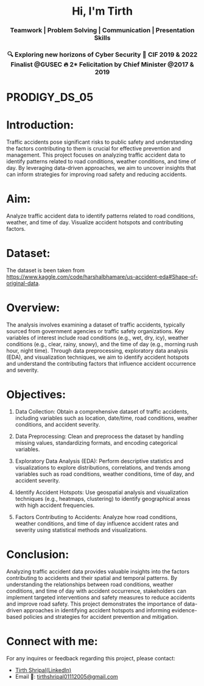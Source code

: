 <h1 align="center">Hi, I'm Tirth</h1>
<h3 align="center">Teamwork | Problem Solving | Communication | Presentation Skills</h3>
<h3 align="center">🔍 Exploring new horizons of Cyber Security
🌟 CIF 2019 & 2022 Finalist @GUSEC
🔥 2* Felicitation by Chief Minister @2017 & 2019</h3>

# PRODIGY_DS_05
# Introduction:
Traffic accidents pose significant risks to public safety and understanding the factors contributing to them is crucial for effective prevention and management. This project focuses on analyzing traffic accident data to identify patterns related to road conditions, weather conditions, and time of day. By leveraging data-driven approaches, we aim to uncover insights that can inform strategies for improving road safety and reducing accidents.
# Aim:
Analyze traffic accident data to identify patterns related to road conditions, weather, and time of day. Visualize accident hotspots and contributing factors.
# Dataset:
The dataset is been taken from https://www.kaggle.com/code/harshalbhamare/us-accident-eda#Shape-of-original-data. 
# Overview:
The analysis involves examining a dataset of traffic accidents, typically sourced from government agencies or traffic safety organizations. Key variables of interest include road conditions (e.g., wet, dry, icy), weather conditions (e.g., clear, rainy, snowy), and the time of day (e.g., morning rush hour, night time). Through data preprocessing, exploratory data analysis (EDA), and visualization techniques, we aim to identify accident hotspots and understand the contributing factors that influence accident occurrence and severity.
# Objectives:
1) Data Collection: Obtain a comprehensive dataset of traffic accidents, including variables such as location, date/time, road conditions, weather conditions, and accident severity.

2) Data Preprocessing: Clean and preprocess the dataset by handling missing values, standardizing formats, and encoding categorical variables.

3) Exploratory Data Analysis (EDA): Perform descriptive statistics and visualizations to explore distributions, correlations, and trends among variables such as road conditions, weather conditions, time of day, and accident severity.

4) Identify Accident Hotspots: Use geospatial analysis and visualization techniques (e.g., heatmaps, clustering) to identify geographical areas with high accident frequencies.

5) Factors Contributing to Accidents: Analyze how road conditions, weather conditions, and time of day influence accident rates and severity using statistical methods and visualizations.
# Conclusion:
Analyzing traffic accident data provides valuable insights into the factors contributing to accidents and their spatial and temporal patterns. By understanding the relationships between road conditions, weather conditions, and time of day with accident occurrence, stakeholders can implement targeted interventions and safety measures to reduce accidents and improve road safety. This project demonstrates the importance of data-driven approaches in identifying accident hotspots and informing evidence-based policies and strategies for accident prevention and mitigation.
# Connect with me:
For any inquires or feedback regarding this project, please contact:
- <a href="www.linkedin.com/in/tirth-shripal-8204bb285">Tirth Shripal(LinkedIn)</a>
- Email 📧: tirthshripal01112005@gmail.com
